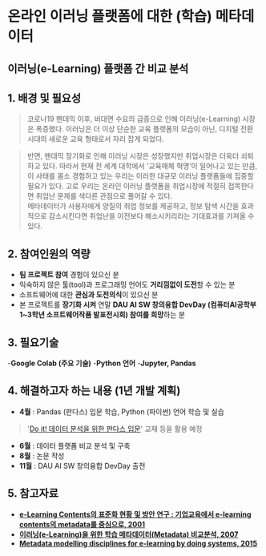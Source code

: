 # 온라인 이러닝 플랫폼에 대한 (학습) 메타데이터
## 이러닝(e-Learning) 플랫폼 간 비교 분석

## 1. 배경 및 필요성
>코로나19 팬데믹 이후, 비대면 수요의 급증으로 인해 이러닝(e-Learning) 시장은 폭증했다. 
이러닝은 더 이상 단순한 교육 플랫폼의 모습이 아닌, 디지털 전환 시대의 새로운 교육 형태로서 자리 잡게 되었다. 

>반면, 팬데믹 장기화로 인해 이러닝 시장은 성장했지만 취업시장은 더욱더 쇠퇴하고 있다.
따라서 현재 전 세계 대학에서 '교육매체 혁명‘이 일어나고 있는 만큼, 이 사태를 몸소 경험하고 있는 우리는 이러한 대규모 이러닝 플랫폼들에 집중할 필요가 있다. 
고로 우리는 온라인 이러닝 플랫폼을 취업시장에 적절히 접목한다면 취업난 문제를 색다른 관점으로 풀어갈 수 있다.  
메타데이터가 사용자에게 양질의 취업 정보를 제공하고, 정보 탐색 시간을 효과적으로 감소시킨다면 취업난을 이전보다 해소시키리라는 기대효과를 가져올 수 있다.  

## 2. 참여인원의 역량
- **팀 프로젝트 참여** 경험이 있으신 분
- 익숙하지 않은 툴(tool)과 프로그래밍 언어도 **거리낌없이 도전**할 수 있는 분
- 소프트웨어에 대한 **관심과 도전의식**이 있으신 분
- 본 프로젝트를 **장기화 시켜** 연말 **DAU AI SW 창의융합 DevDay (컴퓨터AI공학부 1~3학년 소프트웨어작품 발표전시회) 참여를 희망**하는 분

## 3. 필요기술
-**Google Colab (주요 기술)**
-**Python 언어**
-**Jupyter, Pandas** 

## 4. 해결하고자 하는 내용 (1년 개발 계획)
- **4월** : Pandas (판다스) 입문 학습, Python (파이썬) 언어 학습 및 실습
> '[Do it! 데이터 분석을 위한 판다스 입문](https://book.naver.com/bookdb/book_detail.nhn?bid=14038455)' 교재 등을 활용 예정 
- **6월** : 데이터 플랫폼 비교 분석 및 구축
- **8월** : 논문 작성
- **11월** : DAU AI SW 창의융합 DevDay 출전

## 5. 참고자료
- **[e-Learning Contents의 표준화 현황 및 방안 연구 : 기업교육에서 e-learning contents의 metadata를 중심으로, 2001](http://www.riss.kr/search/detail/DetailView.do?p_mat_type=be54d9b8bc7cdb09&control_no=8c6c13386b1950c5&keyword=metadata%20e-learning)**
- **[이러닝(e-Learning)을 위한 학습 메타데이터(Metadata) 비교분석, 2007](http://www.riss.kr/search/detail/DetailView.do?p_mat_type=be54d9b8bc7cdb09&control_no=2776ba59d517b337ffe0bdc3ef48d419)**
- **[Metadata modelling disciplines for e-learning by doing systems, 2015](http://www.riss.kr/search/detail/DetailView.do?p_mat_type=e21c2016a7c3498b&control_no=6fd47b1569857fb3ffe0bdc3ef48d419&keyword=metadata%20e-learning)**
